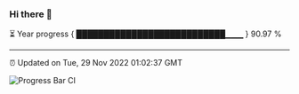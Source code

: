 ### Hi there 👋

⏳ Year progress { ███████████████████████████▁▁▁ } 90.97 %

---

⏰ Updated on Tue, 29 Nov 2022 01:02:37 GMT

![Progress Bar CI](https://github.com/liununu/liununu/workflows/Progress%20Bar%20CI/badge.svg)
